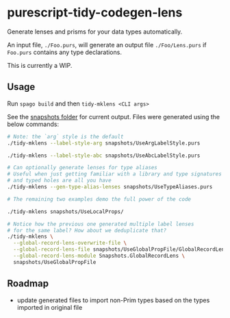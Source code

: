 # purescript-tidy-codegen-lens

Generate lenses and prisms for your data types automatically.

An input file, `./Foo.purs`, will generate an output file `./Foo/Lens.purs` if `Foo.purs` contains any type declarations.

This is currently a WIP.

## Usage

Run `spago build` and then `tidy-mklens <CLI args>`

See the [snapshots folder](./snapshots) for current output. Files were generated using the below commands:

```bash
# Note: the `arg` style is the default
./tidy-mklens --label-style-arg snapshots/UseArgLabelStyle.purs

./tidy-mklens --label-style-abc snapshots/UseAbcLabelStyle.purs

# Can optionally generate lenses for type aliases
# Useful when just getting familiar with a library and type signatures
# and typed holes are all you have
./tidy-mklens --gen-type-alias-lenses snapshots/UseTypeAliases.purs

# The remaining two examples demo the full power of the code

./tidy-mklens snapshots/UseLocalProps/

# Notice how the previous one generated multiple label lenses
# for the same label? How about we deduplicate that?
./tidy-mklens \
  --global-record-lens-overwrite-file \
  --global-record-lens-file snapshots/UseGlobalPropFile/GlobalRecordLens.purs \
  --global-record-lens-module Snapshots.GlobalRecordLens \
  snapshots/UseGlobalPropFile
```

## Roadmap

- update generated files to import non-Prim types based on the types imported in original file
